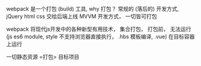 webpack 是一个打包 (build) 工具,
why 打包？
    常规的 (落后的) 开发方式, jQuery html css 交给后端上线
    MVVM 开发方式， 一切皆可打包 

webpack 将现代js开发中的各种新型有用技术， 集合打包， 打包前， 无法运行 (js es6 module, style 不支持浏览器直接执行， .hbs 模板编译, .vue) 在目标容器上运行

一切静态资源 =打包> 目标项目